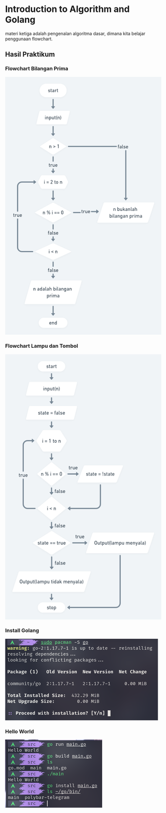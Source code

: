 # Introduction to Algorithm and Golang
materi ketiga adalah pengenalan algoritma dasar, dimana kita belajar penggunaan flowchart.

## Hasil Praktikum

### Flowchart Bilangan Prima
![bilangan prima](screenshots/bilangan-prima.png)

### Flowchart Lampu  dan Tombol
![lampu dan tombol](screenshots/lampu-dan-tombol.png)

### Install Golang
![golang install](screenshots/golang-install.png)

### Hello World
![hello world](screenshots/golang-rbi.png)
